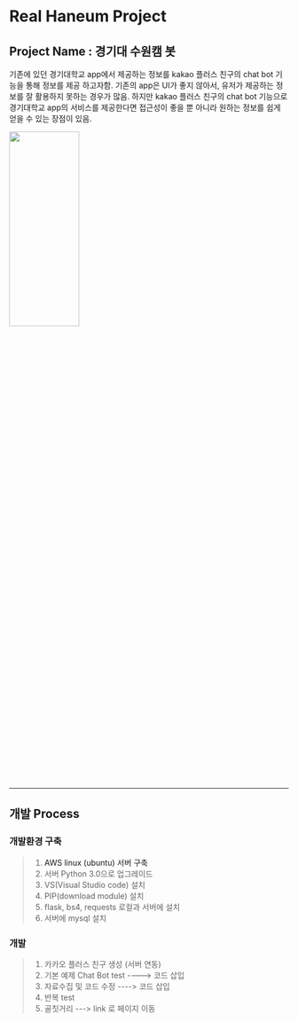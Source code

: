 # Real Haneum Project


## Project Name : 경기대 수원캠 봇


기존에 있던 경기대학교 app에서 제공하는 정보를 kakao 플러스 친구의 chat bot 기능을 통해 정보를 제공 하고자함. 기존의 app은 UI가 좋지 않아서, 유저가 제공하는 정보를 잘 활용하지 못하는 경우가 많음. 하지만 kakao 플러스 친구의 chat bot 기능으로 경기대학교 app의 서비스를 제공한다면 접근성이 좋을 뿐 아니라 원하는 정보를 쉽게 얻을 수 있는 장점이 있음.



<img src="https://user-images.githubusercontent.com/38854188/42523881-81dd7680-845e-11e8-91f1-53535add3b08.jpg" width="50%" height="30%"></img>


***

## 개발 Process

### 개발환경 구축
>1. <a> AWS linux (ubuntu) 서버 구축</a>
>2. 서버 Python 3.0으로 업그레이드
>3. VS(Visual Studio code) 설치
>4. PIP(download module) 설치
>5. flask, bs4, requests 로컬과 서버에 설치  
>6. 서버에 mysql 설치

### 개발
>1. 카카오 플러스 친구 생성 (서버 연동)
>2. 기본 예제 Chat Bot test  ----> 코드 삽입
>3. 자료수집 및 코드 수정   ----> 코드 삽입
>4. 반복 test
>5. 골칫거리 ---> link 로 페이지 이동
